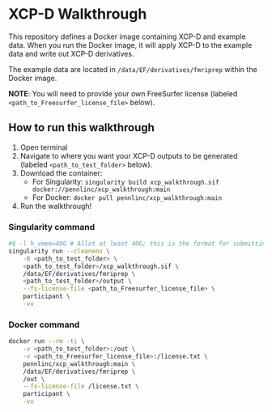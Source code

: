 # XCP-D Walkthrough

This repository defines a Docker image containing XCP-D and example data.
When you run the Docker image, it will apply XCP-D to the example data and write out XCP-D derivatives.

The example data are located in `/data/EF/derivatives/fmriprep` within the Docker image.

**NOTE**: You will need to provide your own FreeSurfer license (labeled `<path_to_Freesurfer_license_file>` below).

## How to run this walkthrough

1.  Open terminal
2.  Navigate to where you want your XCP-D outputs to be generated (labeled `<path_to_test_folder>` below).
3.  Download the container:
    -   For Singularity: `singularity build xcp_walkthrough.sif docker://pennlinc/xcp_walkthrough:main`
    -   For Docker: `docker pull pennlinc/xcp_walkthrough:main`
4. Run the walkthrough!

### Singularity command

```bash
#$ -l h_vmem=40G # Allot at least 40G; this is the format for submitting via an SGE cluster
singularity run --cleanenv \
    -B <path_to_test_folder> \
    <path_to_test_folder>/xcp_walkthrough.sif \
    /data/EF/derivatives/fmriprep \
    <path_to_test_folder>/output \
    --fs-license-file <path_to_Freesurfer_license_file> \
    participant \
    -vv
```

### Docker command

```bash
docker run --rm -ti \
    -v <path_to_test_folder>:/out \
    -v <path_to_Freesurfer_license_file>:/license.txt \
    pennlinc/xcp_walkthrough:main \
    /data/EF/derivatives/fmriprep \
    /out \
    --fs-license-file /license.txt \
    participant \
    -vv
```
